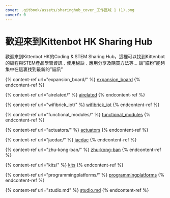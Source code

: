 ```yaml
---
cover: .gitbook/assets/sharinghub_cover_工作區域 1 (1).png
coverY: 0
---
```


# 歡迎來到Kittenbot HK Sharing Hub

歡迎來到Kittenbot HK的Coding & STEM Sharing Hub，這裡可以找到Kittenbot 的編程與STEM產品學習資訊﹑使用秘訣﹑應用分享及購買方法等… 讓”貓粉”能夠集中在這裏找到最新的”貓訊”

{% content-ref url="expansion_board/" %}
[expansion\_board](expansion\_board/)
{% endcontent-ref %}

{% content-ref url="airelated/" %}
[airelated](airelated/)
{% endcontent-ref %}

{% content-ref url="wifibrick_iot/" %}
[wifibrick\_iot](wifibrick\_iot/)
{% endcontent-ref %}

{% content-ref url="functional_modules/" %}
[functional\_modules](functional\_modules/)
{% endcontent-ref %}

{% content-ref url="actuators/" %}
[actuators](actuators/)
{% endcontent-ref %}

{% content-ref url="jacdac/" %}
[jacdac](jacdac/)
{% endcontent-ref %}

{% content-ref url="zhu-kong-ban/" %}
[zhu-kong-ban](zhu-kong-ban/)
{% endcontent-ref %}

{% content-ref url="kits/" %}
[kits](kits/)
{% endcontent-ref %}

{% content-ref url="programmingplatforms/" %}
[programmingplatforms](programmingplatforms/)
{% endcontent-ref %}

{% content-ref url="studio.md" %}
[studio.md](studio.md)
{% endcontent-ref %}
